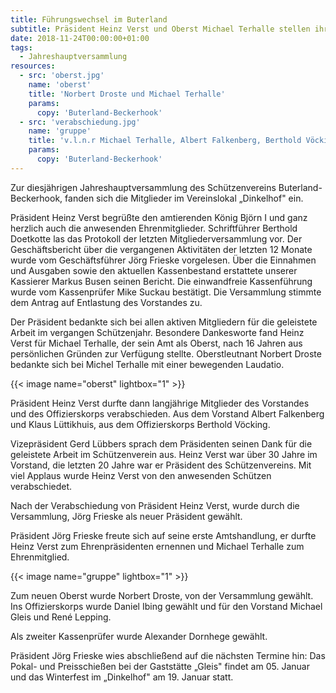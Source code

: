 ```yaml
---
title: Führungswechsel im Buterland
subtitle: Präsident Heinz Verst und Oberst Michael Terhalle stellen ihr Amt zur Verfügung
date: 2018-11-24T00:00:00+01:00
tags:
  - Jahreshauptversammlung
resources:
  - src: 'oberst.jpg'
    name: 'oberst'
    title: 'Norbert Droste und Michael Terhalle'
    params:
      copy: 'Buterland-Beckerhook'
  - src: 'verabschiedung.jpg'
    name: 'gruppe'
    title: 'v.l.n.r Michael Terhalle, Albert Falkenberg, Berthold Vöcking, Klaus Lüttikhuis, Heinz Verst, Jörg Frieske'
    params:
      copy: 'Buterland-Beckerhook'      
---
```


Zur diesjährigen Jahreshauptversammlung des Schützenvereins Buterland-Beckerhook, fanden sich die Mitglieder im 
Vereinslokal „Dinkelhof" ein.<!--more-->

Präsident Heinz Verst begrüßte den amtierenden König Björn I und ganz herzlich auch die anwesenden Ehrenmitglieder. 
Schriftführer Berthold Doetkotte las das Protokoll der letzten Mitgliederversammlung vor. Der Geschäftsbericht über die 
vergangenen Aktivitäten der letzten 12 Monate wurde vom Geschäftsführer Jörg Frieske vorgelesen. Über die Einnahmen und 
Ausgaben sowie den aktuellen Kassenbestand erstattete unserer Kassierer Markus Busen seinen  Bericht. Die einwandfreie 
Kassenführung wurde vom Kassenprüfer Mike Suckau bestätigt. Die Versammlung stimmte dem Antrag auf Entlastung des 
Vorstandes  zu.

Der Präsident bedankte sich bei allen aktiven Mitgliedern für die geleistete Arbeit im vergangen Schützenjahr. 
Besondere Dankesworte fand Heinz Verst für Michael Terhalle, der sein Amt als Oberst, nach 16 Jahren aus persönlichen 
Gründen zur Verfügung stellte. Oberstleutnant Norbert Droste bedankte sich bei Michel Terhalle mit einer bewegenden Laudatio.

{{< image name="oberst" lightbox="1" >}}

Präsident Heinz Verst durfte dann langjährige Mitglieder des Vorstandes und des Offizierskorps verabschieden. 
Aus dem Vorstand Albert Falkenberg und Klaus Lüttikhuis, aus dem Offizierskorps Berthold Vöcking.

Vizepräsident Gerd Lübbers sprach dem Präsidenten seinen Dank für die geleistete Arbeit im Schützenverein aus. 
Heinz Verst war über 30 Jahre im Vorstand, die letzten 20 Jahre war er Präsident des Schützenvereins. 
Mit viel Applaus wurde Heinz Verst von den anwesenden Schützen verabschiedet.

Nach der Verabschiedung von Präsident Heinz Verst, wurde durch die Versammlung, Jörg Frieske als neuer Präsident gewählt.

Präsident Jörg Frieske freute sich auf seine erste Amtshandlung, er durfte Heinz Verst zum Ehrenpräsidenten ernennen 
und Michael Terhalle zum Ehrenmitglied.

{{< image name="gruppe" lightbox="1" >}}

Zum neuen Oberst wurde Norbert Droste, von der Versammlung gewählt. Ins Offizierskorps wurde Daniel Ibing gewählt 
und für den Vorstand Michael Gleis und René Lepping. 

Als zweiter Kassenprüfer wurde Alexander Dornhege gewählt.

Präsident Jörg Frieske wies abschließend auf die nächsten Termine hin: Das Pokal- und Preisschießen bei der 
Gaststätte „Gleis" findet am 05. Januar und das Winterfest im „Dinkelhof" am 19. Januar statt.
